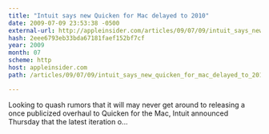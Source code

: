 ```yaml
---
title: "Intuit says new Quicken for Mac delayed to 2010"
date: 2009-07-09 23:53:38 -0500
external-url: http://appleinsider.com/articles/09/07/09/intuit_says_new_quicken_for_mac_delayed_to_2010
hash: 2eee6793eb33bda67181faef152bf7cf
year: 2009
month: 07
scheme: http
host: appleinsider.com
path: /articles/09/07/09/intuit_says_new_quicken_for_mac_delayed_to_2010

---
```


Looking to quash rumors that it will may never get around to releasing a once publicized overhaul to Quicken for the Mac, Intuit announced Thursday that the latest iteration o...

